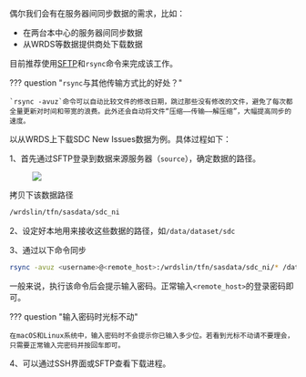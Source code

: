 偶尔我们会有在服务器间同步数据的需求，比如：

- 在两台本中心的服务器间同步数据
- 从WRDS等数据提供商处下载数据

目前推荐使用[SFTP](/01-connect/win/#sftp)和`rsync`命令来完成该工作。

??? question "`rsync`与其他传输方式比的好处？"

	`rsync -avuz`命令可以自动比较文件的修改日期，跳过那些没有修改的文件，避免了每次都全量更新对时间和带宽的浪费。此外还会自动将文件“压缩——传输——解压缩”，大幅提高同步的速度。

以从WRDS上下载SDC New Issues数据为例。具体过程如下：

1、首先通过SFTP登录到数据来源服务器（`source`），确定数据的路径。

<figure><img src="/assets/rsync-sftp.png"></figure>

拷贝下该数据路径

```bash
/wrdslin/tfn/sasdata/sdc_ni
```

2、设定好本地用来接收这些数据的路径，如`/data/dataset/sdc`

3、通过以下命令同步

```bash
rsync -avuz <username>@<remote_host>:/wrdslin/tfn/sasdata/sdc_ni/* /data/dataset/sdc
```

一般来说，执行该命令后会提示输入密码。正常输入`<remote_host>`的登录密码即可。

??? question "输入密码时光标不动"

	在macOS和Linux系统中，输入密码时不会提示你已输入多少位。若看到光标不动请不要理会，只需要正常输入完密码并按回车即可。

4、可以通过SSH界面或SFTP查看下载进程。

